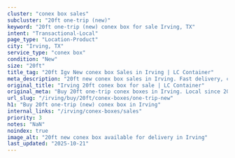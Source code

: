 ```yaml
---
cluster: "conex box sales"
subcluster: "20ft one-trip (new)"
keyword: "20ft one-trip (new) conex box for sale Irving, TX"
intent: "Transactional-Local"
page_type: "Location-Product"
city: "Irving, TX"
service_type: "conex box"
condition: "New"
size: "20ft"
title_tag: "20ft Igv New conex box Sales in Irving | LC Container"
meta_description: "20ft new conex box sales in Irving. Fast delivery, competitive pricing. Serving conex boxes area. Quote ID: 8US. Call (214) 524-4168 for your free quote today."
original_title: "Irving 20ft conex box for sale | LC Container"
original_meta: "Buy 20ft one-trip conex boxes in Irving. Local since 2003. New & used inventory. Fast delivery. Get your free quote — call (214) 524-4168 today."
url_slug: "/irving/buy/20ft/conex-boxes/one-trip-new"
h1: "Buy 20ft one-trip (new) conex box in Irving"
internal_links: "/irving/conex-boxes/sales"
priority: 3
notes: "NaN"
noindex: true
image_alt: "20ft new conex box available for delivery in Irving"
last_updated: "2025-10-21"
---
```


<!-- TODO: Add unique city/inventory copy, images, and internal links here. -->
